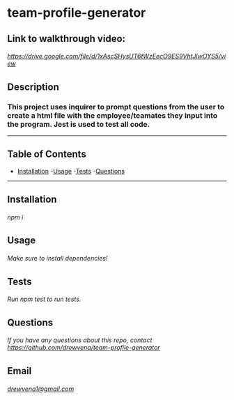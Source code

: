 # team-profile-generator
## Link to walkthrough video:
###### https://drive.google.com/file/d/1xAscSHysUT6tWzEecO9ES9VhtJlwOYS5/view

 ##  Description
 ### This project uses inquirer to prompt questions from the user to create a html file with the employee/teamates they input into the program. Jest is used to test all code.
 ---
 ## Table of Contents
 - [Installation](#installation)
 -[Usage](#usage)
 -[Tests](#tests)
 -[Questions](#questions)
 ---
 ## Installation
 ###### npm i
 
 ## Usage
 ###### Make sure to install dependencies!

 
 ## Tests
 ###### Run npm test to run tests.
 
 ## Questions
 ###### If you have any questions about this repo, contact https://github.com/drewvena/team-profile-generator
 
 ## Email
 ###### drewvena1@gmail.com